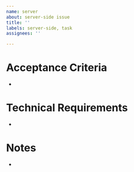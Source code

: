 ```yaml
---
name: server
about: server-side issue
title: ''
labels: server-side, task
assignees: ''

---
```


# Acceptance Criteria
- 

# Technical Requirements
- 

# Notes
-
